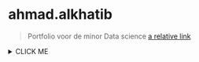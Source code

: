 # ahmad.alkhatib

> Portfolio voor de minor Data science
[a relative link](other_file.md)

<details><summary>CLICK ME</summary>
<p>



</p>
</details>
